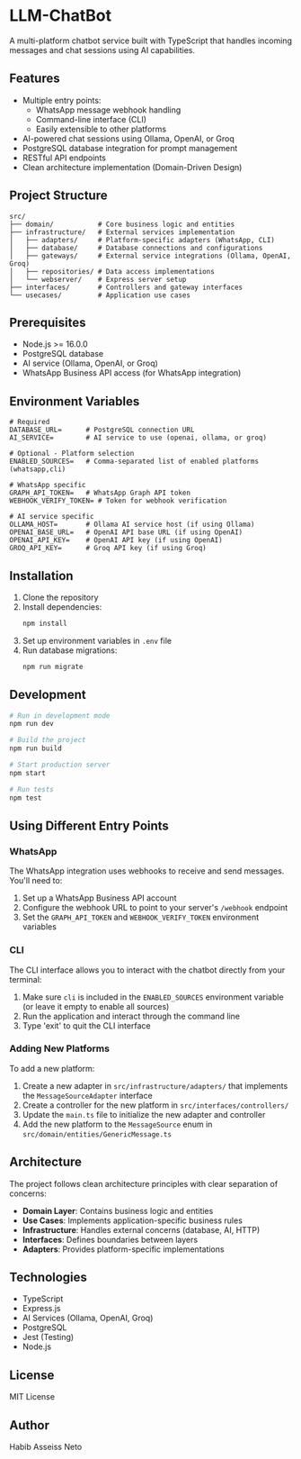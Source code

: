 # LLM-ChatBot

A multi-platform chatbot service built with TypeScript that handles incoming messages and chat sessions using AI capabilities.

## Features

- Multiple entry points:
  - WhatsApp message webhook handling
  - Command-line interface (CLI)
  - Easily extensible to other platforms
- AI-powered chat sessions using Ollama, OpenAI, or Groq
- PostgreSQL database integration for prompt management
- RESTful API endpoints
- Clean architecture implementation (Domain-Driven Design)

## Project Structure

```
src/
├── domain/           # Core business logic and entities
├── infrastructure/   # External services implementation
│   ├── adapters/     # Platform-specific adapters (WhatsApp, CLI)
│   ├── database/     # Database connections and configurations
│   ├── gateways/     # External service integrations (Ollama, OpenAI, Groq)
│   ├── repositories/ # Data access implementations
│   └── webserver/    # Express server setup
├── interfaces/       # Controllers and gateway interfaces
└── usecases/         # Application use cases
```

## Prerequisites

- Node.js >= 16.0.0
- PostgreSQL database
- AI service (Ollama, OpenAI, or Groq)
- WhatsApp Business API access (for WhatsApp integration)

## Environment Variables

```
# Required
DATABASE_URL=      # PostgreSQL connection URL
AI_SERVICE=        # AI service to use (openai, ollama, or groq)

# Optional - Platform selection
ENABLED_SOURCES=   # Comma-separated list of enabled platforms (whatsapp,cli)

# WhatsApp specific
GRAPH_API_TOKEN=   # WhatsApp Graph API token
WEBHOOK_VERIFY_TOKEN= # Token for webhook verification

# AI service specific
OLLAMA_HOST=       # Ollama AI service host (if using Ollama)
OPENAI_BASE_URL=   # OpenAI API base URL (if using OpenAI)
OPENAI_API_KEY=    # OpenAI API key (if using OpenAI)
GROQ_API_KEY=      # Groq API key (if using Groq)
```

## Installation

1. Clone the repository
2. Install dependencies:
   ```bash
   npm install
   ```
3. Set up environment variables in `.env` file
4. Run database migrations:
   ```bash
   npm run migrate
   ```

## Development

```bash
# Run in development mode
npm run dev

# Build the project
npm run build

# Start production server
npm start

# Run tests
npm test
```

## Using Different Entry Points

### WhatsApp

The WhatsApp integration uses webhooks to receive and send messages. You'll need to:
1. Set up a WhatsApp Business API account
2. Configure the webhook URL to point to your server's `/webhook` endpoint
3. Set the `GRAPH_API_TOKEN` and `WEBHOOK_VERIFY_TOKEN` environment variables

### CLI

The CLI interface allows you to interact with the chatbot directly from your terminal:
1. Make sure `cli` is included in the `ENABLED_SOURCES` environment variable (or leave it empty to enable all sources)
2. Run the application and interact through the command line
3. Type 'exit' to quit the CLI interface

### Adding New Platforms

To add a new platform:
1. Create a new adapter in `src/infrastructure/adapters/` that implements the `MessageSourceAdapter` interface
2. Create a controller for the new platform in `src/interfaces/controllers/`
3. Update the `main.ts` file to initialize the new adapter and controller
4. Add the new platform to the `MessageSource` enum in `src/domain/entities/GenericMessage.ts`

## Architecture

The project follows clean architecture principles with clear separation of concerns:

- **Domain Layer**: Contains business logic and entities
- **Use Cases**: Implements application-specific business rules
- **Infrastructure**: Handles external concerns (database, AI, HTTP)
- **Interfaces**: Defines boundaries between layers
- **Adapters**: Provides platform-specific implementations

## Technologies

- TypeScript
- Express.js
- AI Services (Ollama, OpenAI, Groq)
- PostgreSQL
- Jest (Testing)
- Node.js

## License

MIT License

## Author

Habib Asseiss Neto